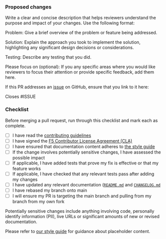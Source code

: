 ### Proposed changes

Write a clear and concise description that helps reviewers understand the purpose and impact of your changes. Use the
following format:

Problem: Give a brief overview of the problem or feature being addressed.

Solution: Explain the approach you took to implement the solution, highlighting any significant design decisions or
considerations.

Testing: Describe any testing that you did.

Please focus on (optional): If you any specific areas where you would like reviewers to focus their attention or provide
specific feedback, add them here.

If this PR addresses an [issue](https://github.com/nginx/documentation/issues) on GitHub, ensure that you link to it here:

Closes #ISSUE

### Checklist

Before merging a pull request, run through this checklist and mark each as complete.

- [ ] I have read the [contributing guidelines](https://github.com/nginx/documentation/blob/main/CONTRIBUTING.md)
- [ ] I have signed the [F5 Contributor License Agreement (CLA)](https://github.com/f5/.github/blob/main/CLA/cla-markdown.md)
- [ ] I have ensured that documentation content adheres to [the style guide](https://github.com/nginx/documentation/blob/main/templates/style-guide.md)
- [ ] If the change involves potentially sensitive changes, I have assessed the possible impact
- [ ] If applicable, I have added tests that prove my fix is effective or that my feature works
- [ ] If applicable, I have checked that any relevant tests pass after adding my changes
- [ ] I have updated any relevant documentation ([`README.md`](https://github.com/nginx/documentation/blob/main/README.md) and [`CHANGELOG.md`](https://github.com/nginx/documentation/blob/main/CHANGELOG.md)
- [ ] I have rebased my branch onto main
- [ ] I will ensure my PR is targeting the main branch and pulling from my branch from my own fork

Potentially sensitive changes include anything involving code, personally identify information (PII), live URLs or significant amounts of new or revised documentation.

Please refer to [our style guide](https://github.com/nginx/documentation/blob/main/templates/style-guide.md) for guidance about placeholder content.